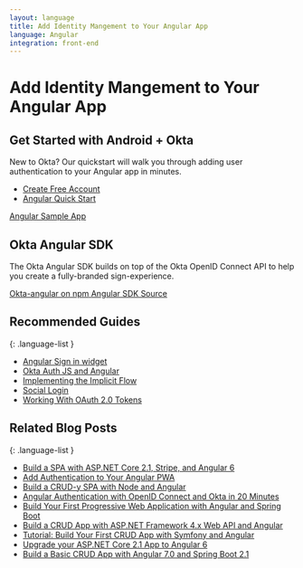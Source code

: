 ```yaml
---
layout: language
title: Add Identity Mangement to Your Angular App
language: Angular
integration: front-end
---
```


# <i class='icon-48 docsPage code-angular'></i> Add Identity Mangement to Your Angular App

## Get Started with Android + Okta

New to Okta? Our quickstart will walk you through adding user authentication to your Angular app in minutes.

<ul class='language-ctas'>
	<li>
		<a href='https://developer.okta.com/signup/' class='Button--red' data-proofer-ignore>
			<span>Create Free Account</span>
		</a>
	</li>
	<li>
		<a href='/quickstart/#/angular' class='Button--blue' data-proofer-ignore>
			<span>Angular Quick Start</span>
		</a>
	</li>
</ul>

<a href='https://github.com/okta/samples-js-angular'>
	<span class='fa fa-github'></span> <span>Angular Sample App</span>
</a>

## Okta Angular SDK

The Okta Angular SDK builds on top of the Okta OpenID Connect API to help you create a fully-branded sign-experience.

<a href='https://www.npmjs.com/package/@okta/okta-angular' class="language-reference">
	<span class='icon download-16'></span> <span>Okta-angular on npm</span>
</a>

<a href='https://github.com/okta/okta-oidc-js/tree/master/packages/okta-angular'>
	<span class='fa fa-github'></span> <span>Angular SDK Source</span>
</a>

## Recommended Guides

{: .language-list }
- [Angular Sign in widget](/code/angular/okta_angular_sign-in_widget)
- [Okta Auth JS and Angular](/code/angular/okta_angular_auth_js)
- [Implementing the Implicit Flow](/authentication-guide/implementing-authentication/implicit)
- [Social Login](/authentication-guide/social-login/)
- [Working With OAuth 2.0 Tokens](/authentication-guide/tokens/)


## Related Blog Posts

{: .language-list }
- [Build a SPA with ASP.NET Core 2.1, Stripe, and Angular 6](/blog/2018/08/08/aspnet-core-angular-stripe-ticket-sales)
- [Add Authentication to Your Angular PWA](/blog/2017/06/13/add-authentication-angular-pwa)
- [Build a CRUD-y SPA with Node and Angular](/blog/2018/08/07/node-angular-crud)
- [Angular Authentication with OpenID Connect and Okta in 20 Minutes](/blog/2017/04/17/angular-authentication-with-oidc)
- [Build Your First Progressive Web Application with Angular and Spring Boot](/blog/2017/05/09/progressive-web-applications-with-angular-and-spring-boot)
- [Build a CRUD App with ASP.NET Framework 4.x Web API and Angular](/blog/2018/07/27/build-crud-app-in-aspnet-framework-webapi-and-angular)
- [Tutorial: Build Your First CRUD App with Symfony and Angular](/blog/2018/08/14/php-crud-app-symfony-angular)
- [Upgrade your ASP.NET Core 2.1 App to Angular 6](/blog/2018/08/02/aspnet-core-angular-crud)
- [Build a Basic CRUD App with Angular 7.0 and Spring Boot 2.1](/blog/2018/08/22/basic-crud-angular-7-and-spring-boot-2)


